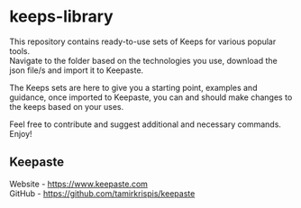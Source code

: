 # keeps-library
This repository contains ready-to-use sets of Keeps for various popular tools.  
Navigate to the folder based on the technologies you use, download the json file/s and import it to Keepaste.  

The Keeps sets are here to give you a starting point, examples and guidance, once imported to Keepaste, 
you can and should make changes to the keeps based on your uses.  

Feel free to contribute and suggest additional and necessary commands.  
Enjoy!

## Keepaste
Website - https://www.keepaste.com  
GitHub - https://github.com/tamirkrispis/keepaste


